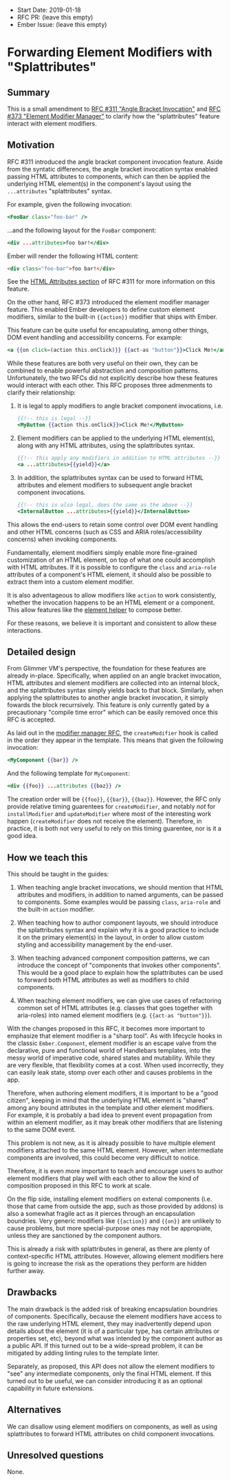 - Start Date: 2019-01-18
- RFC PR: (leave this empty)
- Ember Issue: (leave this empty)

# Forwarding Element Modifiers with "Splattributes"

## Summary

This is a small amendment to
[RFC #311 "Angle Bracket Invocation"](https://emberjs.github.io/rfcs/0311-angle-bracket-invocation.html)
and [RFC #373 "Element Modifier Manager"](https://emberjs.github.io/rfcs/0373-Element-Modifier-Managers.html)
to clarify how the "splattributes" feature interact with element modifiers.

## Motivation

RFC #311 introduced the angle bracket component invocation feature. Aside from
the syntatic differences, the angle bracket invocation syntax enabled passing
HTML attributes to components, which can then be applied the underlying HTML
element(s) in the component's layout using the `...attributes` "splattributes"
syntax.

For example, given the following invocation:

```hbs
<FooBar class="foo-bar" />
```

...and the following layout for the `FooBar` component:


```hbs
<div ...attributes>foo bar!</div>
```

Ember will render the following HTML content:

```html
<div class="foo-bar">foo bar!</div>
```

See the [HTML Attributes section](https://emberjs.github.io/rfcs/0311-angle-bracket-invocation.html#html-attributes)
of RFC #311 for more information on this feature.

On the other hand, RFC #373 introduced the element modifier manager feature.
This enabled Ember developers to define custom element modifiers, similar to
the built-in `{{action}}` modifier that ships with Ember.

This feature can be quite useful for encapsulating, among other things, DOM
event handling and accessibility concerns. For example:

```hbs
<a {{on click=(action this.onClick)}} {{act-as "button"}}>Click Me!</a>
```

While these features are both very useful on their own, they can be combined
to enable powerful abstraction and composition patterns. Unfortunately, the
two RFCs did not explicitly describe how these features would interact with
each other. This RFC proposes three admenments to clarify their relationship:

1. It is legal to apply modifiers to angle bracket component invocations, i.e.

   ```hbs
   {{!-- this is legal --}}
   <MyButton {{action this.onClick}}>Click Me!</MyButton>
   ```

2. Element modifiers can be applied to the underlying HTML element(s), along
   with any HTML attributes, using the splattributes syntax.

   ```hbs
   {{!-- this apply any modifiers in addition to HTML attributes --}}
   <a ...attributes>{{yield}}</a>
   ```

3. In addition, the splattributes syntax can be used to forward HTML attributes
   and element modifiers to subsequent angle bracket component invocations.

   ```hbs
   {{!-- this is also legal, does the same as the above --}}
   <InternalButton ...attributes>{{yield}}</InternalButton>
   ```

This allows the end-users to retain some control over DOM event handling and
other HTML concerns (such as CSS and ARIA roles/accessibility concerns) when
invoking components.

Fundamentally, element modifiers simply enable more fine-grained customization
of an HTML element, on top of what one could accomplish with HTML attributes.
If it is possible to configure the `class` and `aria-role` attributes of a
component's HTML element, it should also be possible to extract them into a
custom element modifier.

It is also adventageous to allow modifiers like `action` to work consistently,
whether the invocation happens to be an HTML element or a component. This allow
features like the [element helper](https://github.com/emberjs/rfcs/pull/389) to
compose better.

For these reasons, we believe it is important and consistent to allow these
interactions.

## Detailed design

From Glimmer VM's perspective, the foundation for these features are already
in-place. Specifically, when applied on an angle bracket invocation, HTML
attributes and element modifiers are collected into an internal block, and the
splattributes syntax simply yields back to that block. Similarly, when applying
the splattributes to another angle bracket invocation, it simply fowards the
block recurrsively. This feature is only currently gated by a precautionary
"compile time error" which can be easily removed once this RFC is accepted.

As laid out in the [modifier manager RFC](https://github.com/emberjs/rfcs/pull/373),
the `createModifier` hook is called in the order they appear in the template.
This means that given the following invocation:

```hbs
<MyComponent {{bar}} />
```

And the following template for `MyComponent`:

```hbs
<div {{foo}} ...attributes {{baz}} />
```

The creation order will be `{{foo}}`, `{{bar}}`, `{{baz}}`. However, the RFC
only provide relative timing guarentees for `createModifier`, and notably _not_
for `installModifier` and `updateModifier` where most of the interesting work
happen (`createModifier` does not receive the element). Therefore, in practice,
it is both not very useful to rely on this timing guarentee, nor is it a good
idea.

## How we teach this

This should be taught in the guides:

1. When teaching angle bracket invocations, we should mention that HTML
   attributes and modifiers, in addition to named arguments, can be passed to
   components. Some examples would be passing `class`, `aria-role` and the
   built-in `action` modifier.

2. When teaching how to author component layouts, we should introduce the
   splattributes syntax and explain why it is a good practice to include it on
   the primary element(s) in the layout, in order to allow custom styling and
   accessibility management by the end-user.

3. When teaching advanced component composition patterns, we can introduce the
   concept of "components that invokes other components". This would be a good
   place to explain how the splattributes can be used to forward both HTML
   attributes as well as modifiers to child components.

4. When teaching element modifiers, we can give use cases of refactoring common
   set of HTML attributes (e.g. classes that goes together with aria-roles)
   into named element modifiers (e.g. `{{act-as "button"}}`).

With the changes proposed in this RFC, it becomes more important to emphasize
that element modifier is a "sharp tool". As with lifecycle hooks in the classic
`Ember.Component`, element modifier is an escape valve from the declarative,
pure and functional world of Handlebars templates, into the messy world of
imperative code, shared states and mutability. While they are very flexible,
that flexibility comes at a cost. When used incorrectly, they can easily leak
state, stomp over each other and causes problems in the app.

Therefore, when authoring element modifiers, it is important to be a "good
citizen", keeping in mind that the underlying HTML element is "shared" among
any bound attributes in the template and other element modifiers. For example,
it is probably a bad idea to prevent event propagation from within an element
modifier, as it may break other modifiers that are listening to the same DOM
event.

This problem is not new, as it is already possible to have multiple element
modifiers attached to the same HTML element. However, when intermediate
components are involved, this could become very difficult to notice.

Therefore, it is even more important to teach and encourage users to author
element modifiers that play well with each other to allow the kind of
composition proposed in this RFC to work at scale.

On the flip side, installing element modifiers on extenal components (i.e.
those that came from outside the app, such as those provided by addons) is also
a somewhat fragile act as it pierces through an encapsulation boundries. Very
generic modifiers like `{{action}}` and `{{on}}` are unlikely to cause problems,
but more special-purpose ones may not be appropiate, unless they are sanctioned
by the component authors.

This is already a risk with splattributes in general, as there are plenty of
context-specific HTML attributes. However, allowing element modifiers here is
going to increase the risk as the operations they perform are hidden further
away.

## Drawbacks

The main drawback is the added risk of breaking encapsulation boundries of
components. Specifically, because the element modifiers have access to the raw
underlying HTML element, they may inadvertently depend upon details about the
element (it is of a particular type, has certain attributes or properties set,
etc), beyond what was intended by the component author as a public API. If this
turned out to be a wide-spread problem, it can be mitigated by adding linting
rules to the template linter.

Separately, as proposed, this API does not allow the element modifiers to "see"
any intermediate components, only the final HTML element. If this turned out to
be useful, we can consider introducing it as an optional capability in future
extensions.

## Alternatives

We can disallow using element modifiers on components, as well as using
splattributes to forward HTML attributes on child component invocations.

## Unresolved questions

None.
